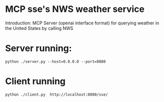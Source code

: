 # MCP sse's NWS weather service
Introduction: MCP Server (openai interface format) for querying weather in the United States by calling NWS
# Server running:
```shell
python ./server.py --host=0.0.0.0 --port=8080
```
# Client running
```shell
python ./client.py  http://localhost:8080/sse/
```